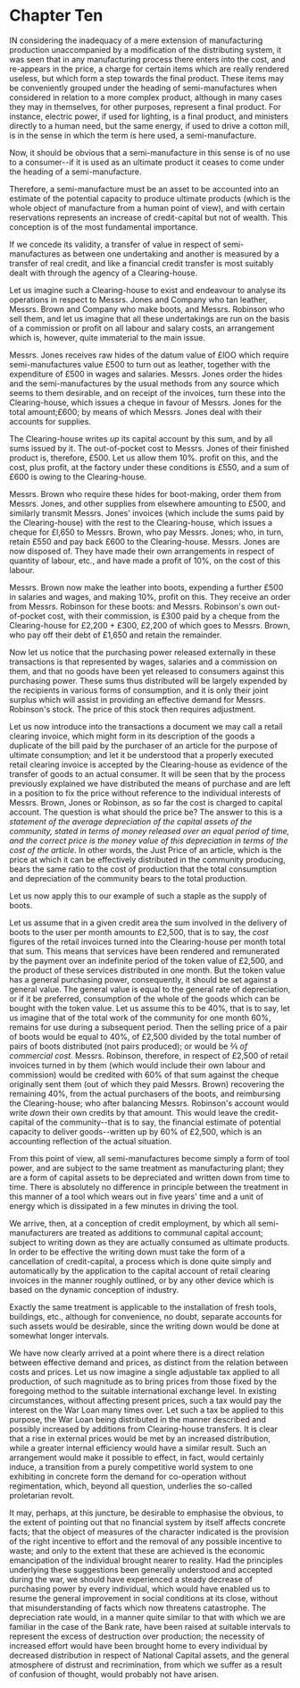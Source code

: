 # Chapter Ten

IN considering the inadequacy of a mere extension of manufacturing production unaccompanied by a modification of the distributing system, it was seen that in any manufacturing process there enters into the cost, and re-appears in the price, a charge for certain items which are really rendered useless, but which form a step towards the final product. These items may be conveniently grouped under the heading of semi-manufactures when considered in relation to a more complex product, although in many cases they may in themselves, for other purposes, represent a final product. For instance, electric power, if used for lighting, is a final product, and ministers directly to a human need, but the same energy, if used to drive a cotton mill, is in the sense in which the term is here used, a semi-manufacture.

Now, it should be obvious that a semi-manufacture in this sense is of no use to a consumer--if it is used as an ultimate product it ceases to come under the heading of a semi-manufacture.

Therefore, a semi-manufacture must be an asset to be accounted into an estimate of the potential capacity to produce ultimate products (which is the whole object of manufacture from a human point of view), and with certain reservations represents an increase of credit-capital but not of wealth. This conception is of the most fundamental importance.

If we concede its validity, a transfer of value in respect of semi-manufactures as between one undertaking and another is measured by a transfer of real credit, and like a financial credit transfer is most suitably dealt with through the agency of a Clearing-house.

Let us imagine such a Clearing-house to exist and endeavour to analyse its operations in respect to Messrs. Jones and Company who tan leather, Messrs. Brown and Company who make boots, and Messrs. Robinson who sell them, and let us imagine that all these undertakings are run on the basis of a commission or profit on all labour and salary costs, an arrangement which is, however, quite immaterial to the main issue.

Messrs. Jones receives raw hides of the datum value of £lOO which require semi-manufactures value £500 to turn out as leather, together with the expenditure of £500 in wages and salaries. Messrs. Jones order the hides and the semi-manufactures by the usual methods from any source which seems to them desirable, and on receipt of the invoices, turn these into the Clearing-house, which issues a cheque in favour of Messrs. Jones for the total amount;£600; by means of which Messrs. Jones deal with their accounts for supplies.

The Clearing-house writes *up* its capital account by this sum, and by all sums issued by it. The out-of-pocket cost to Messrs. Jones of their finished product is, therefore, £500. Let us allow them 10%. profit on this, and the cost, plus profit, at the factory under these conditions is £550, and a sum of £600 is owing to the Clearing-house.

Messrs. Brown who require these hides for boot-making, order them from Messrs. Jones, and other supplies from elsewhere amounting to £500, and similarly transmit Messrs. Jones' invoices (which include the sums paid by the Clearing-house) with the rest to the Clearing-house, which issues a cheque for £l,650 to Messrs. Brown, who pay Messrs. Jones; who, in turn, retain £550 and pay back £600 to the Clearing-house. Messrs. Jones are now disposed of. They have made their own arrangements in respect of quantity of labour, etc., and have made a profit of 10%, on the cost of this labour.

Messrs. Brown now make the leather into boots, expending a further £500 in salaries and wages, and making 10%, profit on this. They receive an order from Messrs. Robinson for these boots: and Messrs. Robinson's own out-of-pocket cost, with their commission, is £300 paid by a cheque from the Clearing-house for £2,200 + £300, £2,200 of which goes to Messrs. Brown, who pay off their debt of £1,650 and retain the remainder.

Now let us notice that the purchasing power released externally in these transactions is that represented by wages, salaries and a commission on them, and that no goods have been yet released to consumers against this purchasing power. These sums thus distributed will be largely expended by the recipients in various forms of consumption, and it is only their joint surplus which will assist in providing an effective demand for Messrs. Robinson's stock. The price of this stock then requires adjustment.

Let us now introduce into the transactions a document we may call a retail clearing invoice, which might form in its description of the goods a duplicate of the bill paid by the purchaser of an article for the purpose of ultimate consumption; and let it be understood that a properly executed retail clearing invoice is accepted by the Clearing-house as evidence of the transfer of goods to an actual consumer. It will be seen that by the process previously explained we have distributed the means of purchase and are left in a position to fix the price without reference to the individual interests of Messrs. Brown, Jones or Robinson, as so far the cost is charged to capital account. The question is what should the price be? The answer to this is a *statement of the average depreciation of the capital assets of the community, stated in terms of money released over an equal period of time, and the correct price is the money value of this depreciation in terms of the cost of the article*. In other words, the Just Price of an article, which is the price at which it can be effectively distributed in the community producing, bears the same ratio to the cost of production that the total consumption and depreciation of the community bears to the total production.

Let us now apply this to our example of such a staple as the supply of boots.

Let us assume that in a given credit area the sum involved in the delivery of boots to the user per month amounts to £2,500, that is to say, the *cost* figures of the retail invoices turned into the Clearing-house per month total that sum. This means that services have been rendered and remunerated by the payment over an indefinite period of the token value of £2,500, and the product of these services distributed in one month. But the token value has a general purchasing power, consequently, it should be set against a general value. The general value is equal to the general rate of depreciation, or if it be preferred, consumption of the whole of the goods which can be bought with the token value. Let us assume this to be 40%, that is to say, let us imagine that of the total work of the community for one month 60%, remains for use during a subsequent period. Then the selling price of a pair of boots would be equal to 40%, of £2,500 divided by the total number of pairs of boots distributed (not pairs produced); or would be ⅖ *of commercial cost*. Messrs. Robinson, therefore, in respect of £2,500 of retail invoices turned in by them (which would include their own labour and commission) would be credited with 60% of that sum against the cheque originally sent them (out of which they paid Messrs. Brown) recovering the remaining 40%, from the actual purchasers of the boots, and reimbursing the Clearing-house; who after balancing Messrs. Robinson's account would write *down* their own credits by that amount. This would leave the credit-capital of the community--that is to say, the financial estimate of potential capacity to deliver goods--written up by 60% of £2,500, which is an accounting reflection of the actual situation.

From this point of view, all semi-manufactures become simply a form of tool power, and are subject to the same treatment as manufacturing plant; they are a form of capital assets to be depreciated and written down from time to time. There is absolutely no difference in principle between the treatment in this manner of a tool which wears out in five years' time and a unit of energy which is dissipated in a few minutes in driving the tool.

We arrive, then, at a conception of credit employment, by which all semi-manufacturers are treated as additions to communal capital account; subject to writing down as they are actually consumed as ultimate products. In order to be effective the writing down must take the form of a cancellation of credit-capital, a process which is done quite simply and automatically by the application to the capital account of retail clearing invoices in the manner roughly outlined, or by any other device which is based on the dynamic conception of industry.

Exactly the same treatment is applicable to the installation of fresh tools, buildings, etc., although for convenience, no doubt, separate accounts for such assets would be desirable, since the writing down would be done at somewhat longer intervals.

We have now clearly arrived at a point where there is a direct relation between effective demand and prices, as distinct from the relation between costs and prices. Let us now imagine a single adjustable tax applied to all production, of such magnitude as to bring prices from those fixed by the foregoing method to the suitable international exchange level. In existing circumstances, without affecting present prices, such a tax would pay the interest on the War Loan many times over. Let such a tax be applied to this purpose, the War Loan being distributed in the manner described and possibly increased by additions from Clearing-house transfers. It is clear that a rise in external prices would be met by an increased distribution, while a greater internal efficiency would have a similar result. Such an arrangement would make it possible to effect, in fact, would certainly induce, a transition from a purely competitive world system to one exhibiting in concrete form the demand for co-operation without regimentation, which, beyond all question, underlies the so-called proletarian revolt.

It may, perhaps, at this juncture, be desirable to emphasise the obvious, to the extent of pointing out that no financial system by itself affects concrete facts; that the object of measures of the character indicated is the provision of the right incentive to effort and the removal of any possible incentive to waste; and only to the extent that these are achieved is the economic emancipation of the individual brought nearer to reality. Had the principles underlying these suggestions been generally understood and accepted during the war, we should have experienced a steady decrease of purchasing power by every individual, which would have enabled us to resume the general improvement in social conditions at its close, without that misunderstanding of facts which now threatens catastrophe. The depreciation rate would, in a manner quite similar to that with which we are familiar in the case of the Bank rate, have been raised at suitable intervals to represent the excess of destruction over production; the necessity of increased effort would have been brought home to every individual by decreased distribution in respect of National Capital assets, and the general atmosphere of distrust and recrimination, from which we suffer as a result of confusion of thought, would probably not have arisen.
